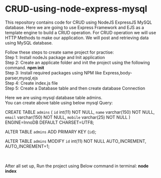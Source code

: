 # CRUD-using-node-express-mysql
This repository contains code for CRUD using NodeJS ExpressJS MySQL database. Here we are going to use Express Framework and EJS as a template engine to build a CRUD operation. For CRUD operation we will use HTTP Methods to make our application. We will post and retrieving data using MySQL database.

Follow these steps to create same project for practise:<br/>
Step 1: Install nodeJs package and Init application<br/>
Step 2: Create an applicate folder and init the project using the following command. <b>npm init</b><br/>
Step 3: Install required packages using NPM like Express,body-parser,mysql,ejs<br/>
Step 4: Create index.js file<br/>
Step 5: Create a Database table and then create database Connection<br/>

Here we are using mysql database table admins. <br/>
You can create above table using below mysql Query:<br/>

CREATE TABLE `admins` (
  `id` int(11) NOT NULL,
  `name` varchar(150) NOT NULL,
  `email` varchar(150) NOT NULL,
  `mobile` varchar(25) NOT NULL
) ENGINE=InnoDB DEFAULT CHARSET=UTF8;


ALTER TABLE `admins`
  ADD PRIMARY KEY (`id`);

ALTER TABLE `admins`
  MODIFY `id` int(11) NOT NULL AUTO_INCREMENT, AUTO_INCREMENT=1;
  
  <br/><br/>
  After all set up, Run the project using Below command in terminal:
  <b>node index</b>
